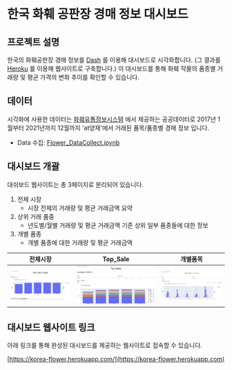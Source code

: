 # 한국 화훼 공판장 경매 정보 대시보드

## 프로젝트 설명
한국의 화훼공판장 경매 정보를 [Dash](https://plotly.com/dash/) 를 이용해 대시보드로 시각화합니다. (그 결과를 [Heroku](http://heroku.com/) 를 이용해 웹사이트로 구축합니다.)
이 대시보드를 통해 화훼 작물의 품종별 거래량 및 평균 가격의 변화 추이를 확인할 수 있습니다. 


## 데이터
시각화에 사용한 데이터는 [화훼유통정보시스템](https://flower.at.or.kr/) 에서 제공하는 공공데이터로
2017년 1월부터 2021년까지 12월까지 'at양재'에서 거래된 품목/품종별 경매 정보 입니다.

- Data 수집: [Flower_DataCollect.ipynb](https://github.com/JayAhn0104/Dash_Plolty/blob/master/Flower_DataCollect.ipynb)

## 대시보드 개괄
대쉬보드 웹사이트는 총 3페이지로 분리되어 있습니다. 
1. 전체 시장
   - 시장 전체의 거래량 및 평균 거래금액 요약
2. 상위 거래 품중
   - 년도별/월별 거래량 및 평균 거래금액 기준 상위 일부 품종들에 대한 정보
3. 개별 품종
   - 개별 품종에 대한 거래량 및 평균 거래금액

| 전체시장                                                                                                                                | Top_Sale                                                                                                                                | 개별품목                                                                                                                                |
|-----------------------------------------------------------------------------------------------------------------------------------------|-----------------------------------------------------------------------------------------------------------------------------------------|-----------------------------------------------------------------------------------------------------------------------------------------|
| ![img_1](images/img_1.png) | ![img_2](images/img_2.png) | ![img_3](images/img_3.png) |



## 대시보드 웹사이트 링크
아래 링크를 통해 완성된 대시보드를 제공하는 웹사이트로 접속할 수 있습니다. 

[https://korea-flower.herokuapp.com/](https://korea-flower.herokuapp.com)






